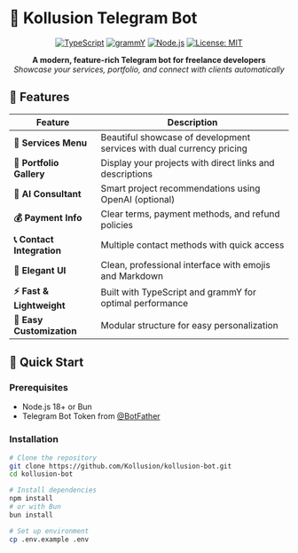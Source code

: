 # 🤖 Kollusion Telegram Bot

<div align="center">

[![TypeScript](https://img.shields.io/badge/TypeScript-007ACC?style=for-the-badge&logo=typescript&logoColor=white)](https://www.typescriptlang.org/)
[![grammY](https://img.shields.io/badge/grammY-00A8E1?style=for-the-badge&logo=telegram&logoColor=white)](https://grammy.dev/)
[![Node.js](https://img.shields.io/badge/Node.js-339933?style=for-the-badge&logo=nodedotjs&logoColor=white)](https://nodejs.org/)
[![License: MIT](https://img.shields.io/badge/License-MIT-yellow.svg?style=for-the-badge)](https://opensource.org/licenses/MIT)

**A modern, feature-rich Telegram bot for freelance developers**  
*Showcase your services, portfolio, and connect with clients automatically*

</div>

## 🌟 Features

| Feature | Description |
|---------|-------------|
| **🎯 Services Menu** | Beautiful showcase of development services with dual currency pricing |
| **💼 Portfolio Gallery** | Display your projects with direct links and descriptions |
| **🤖 AI Consultant** | Smart project recommendations using OpenAI (optional) |
| **💰 Payment Info** | Clear terms, payment methods, and refund policies |
| **📞 Contact Integration** | Multiple contact methods with quick access |
| **🎨 Elegant UI** | Clean, professional interface with emojis and Markdown |
| **⚡ Fast & Lightweight** | Built with TypeScript and grammY for optimal performance |
| **🔧 Easy Customization** | Modular structure for easy personalization |

## 🚀 Quick Start

### Prerequisites

- Node.js 18+ or Bun
- Telegram Bot Token from [@BotFather](https://t.me/BotFather)

### Installation

```bash
# Clone the repository
git clone https://github.com/Kollusion/kollusion-bot.git
cd kollusion-bot

# Install dependencies
npm install
# or with Bun
bun install

# Set up environment
cp .env.example .env
```
